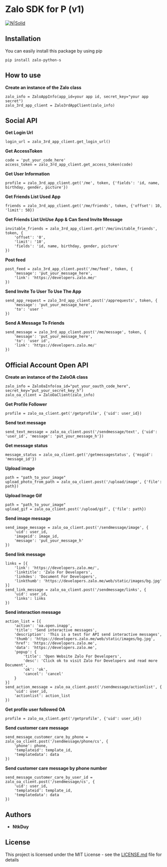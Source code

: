 # Zalo SDK for P (v1)

[![N|Solid](https://developers.zalo.me/web/static/prodution/images/logo.png)](https://nodesource.com/products/nsolid)

## Installation
You can easily install this package by using pip
```
pip install zalo-python-s
```

## How to use
**Create an instance of the Zalo class**
```
zalo_info = ZaloAppInfo(app_id=your app id, secret_key="your app secret")
zalo_3rd_app_client = Zalo3rdAppClient(zalo_info)
```

## Social API
**Get Login Url**
```
login_url = zalo_3rd_app_client.get_login_url()
```

**Get AccessToken**
```
code = 'put_your_code_here'
access_token = zalo_3rd_app_client.get_access_token(code)
```

**Get User Information**
```
profile = zalo_3rd_app_client.get('/me', token, {'fields': 'id, name, birthday, gender, picture'})
```

**Get Friends List Used App**
```
friends = zalo_3rd_app_client.get('/me/friends', token, {'offset': 10, 'limit': 50})
```

**Get Friends List UnUse App & Can Send Invite Message**
```
invitable_friends = zalo_3rd_app_client.get('/me/invitable_friends', token, {
    'offset': '0',
    'limit': '10',
    'fields': 'id, name, birthday, gender, picture'
})
```

**Post feed**
```
post_feed = zalo_3rd_app_client.post('/me/feed', token, {
    'message': 'put_your_message_here',
    'link': 'https://developers.zalo.me/'
})
```

**Send Invite To User To Use The App**
```
send_app_request = zalo_3rd_app_client.post('/apprequests', token, {
    'message': 'put_your_message_here',
    'to': 'user '
})
```

**Send A Message To Friends**
```
send_message = zalo_3rd_app_client.post('/me/message', token, {
    'message': 'put_your_message_here',
    'to': 'user id',
    'link': 'https://developers.zalo.me/'
})
```

## Official Account Open API

**Create an instance of the ZaloOA class**
```
zalo_info = ZaloOaInfo(oa_id="put_your_oauth_code_here", secret_key="put_your_secret_key_h")
zalo_oa_client = ZaloOaClient(zalo_info)
```

**Get Profile Follower**
```
profile = zalo_oa_client.get('/getprofile', {'uid': user_id})
```

**Send text message**
```id
send_text_message = zalo_oa_client.post('/sendmessage/text', {'uid': 'user_id', 'message': 'put_your_message_h'})
```

**Get message status**
```
message_status = zalo_oa_client.get('/getmessagestatus', {'msgid': 'message_id'})
```

**Upload image**
```
path = "path_to_your_image"
upload_photo_from_path = zalo_oa_client.post('/upload/image', {'file': path})
```

**Upload Image Gif**
```
path = "path_to_your_image"
upload_gif = zalo_oa_client.post('/upload/gif', {'file': path})
```

**Send image message**
```
send_image_message = zalo_oa_client.post('/sendmessage/image', {
    'uid': user_id,
    'imageid': image_id,
    'message': 'put_your_message_h'
})
```

**Send link message**
```
links = [{
    'link': 'https://developers.zalo.me/',
    'linktitle': 'Zalo For Developers',
    'linkdes': 'Document For Developers',
    'linkthumb': 'https://developers.zalo.me/web/static/images/bg.jpg'
}]
send_link_message = zalo_oa_client.post('/sendmessage/links', {
    'uid': user_id,
    'links': links
})
```

**Send interaction message**
```
action_list = [{
    'action': 'oa.open.inapp',
    'title': 'Send interactive messages',
    'description': 'This is a test for API send interactive messages',
    'thumb': 'https://developers.zalo.me/web/static/images/bg.jpg',
    'href': 'https://developers.zalo.me',
    'data': 'https://developers.zalo.me',
    'popup': {
        'title': 'Open Website Zalo For Developers',
        'desc': 'Click ok to visit Zalo For Developers and read more Document',
        'ok': 'ok',
        'cancel': 'cancel'
    }
}]
send_action_message = zalo_oa_client.post('/sendmessage/actionlist', {
    'uid': user_id,
    'actionlist': action_list
})
```

**Get profile user followed OA**
```
profile = zalo_oa_client.get('/getprofile', {'uid': user_id})
```

**Send customer care message**
```
send_message_customer_care_by_phone = zalo_oa_client.post('/sendmessage/phone/cs', {
    'phone': phone,
    'templateid': template_id,
    'templatedata': data
})
```

**Send customer care message by phone number**
```
send_message_customer_care_by_user_id = zalo_oa_client.post('/sendmessage/cs', {
    'uid': user_id,
    'templateid': template_id,
    'templatedata': data
})
```

## Authors

* **NtkDuy**

## License

This project is licensed under the MIT License - see the [LICENSE.md](LICENSE.md) file for details

